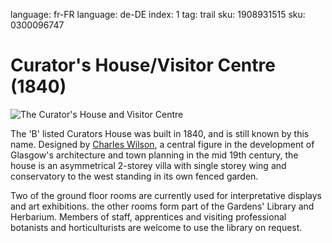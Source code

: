 language: fr-FR
language: de-DE
index: 1
tag: trail
sku: 1908931515
sku: 0300096747

# Curator's House/Visitor Centre (1840)

![The Curator's House and Visitor Centre](image:curators-house.jpg)


The 'B' listed Curators House was built in 1840, and is still known by
this name. Designed by [Charles Wilson][1], a central figure in the
development of Glasgow's architecture and town planning in the mid
19th century, the house is an asymmetrical 2-storey villa with single
storey wing and conservatory to the west standing in its own fenced
garden.

Two of the ground floor rooms are currently used for interpretative
displays and art exhibitions. the other rooms form part of the
Gardens' Library and Herbarium.  Members of staff, apprentices and
visiting professional botanists and horticulturists are welcome to use
the library on request.

[1]: /wiki/Charles_Wilson_(Scottish_architect)

